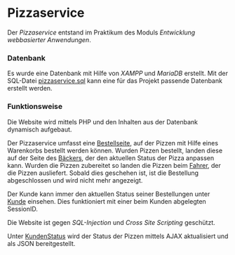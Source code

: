 # Pizzaservice
Der *Pizzaservice* entstand im Praktikum des Moduls *Entwicklung webbasierter Anwendungen*.

### Datenbank
Es wurde eine Datenbank mit Hilfe von *XAMPP* und *MariaDB* erstellt. Mit der SQL-Datei [pizzaservice.sql](pizzaservice.sql) kann eine für das Projekt passende Datenbank erstellt werden.

### Funktionsweise
Die Website wird mittels PHP und den Inhalten aus der Datenbank dynamisch aufgebaut.

Der Pizzaservice umfasst eine [Bestellseite](src/bestellung.php), auf der Pizzen mit Hilfe eines Warenkorbs bestellt werden können. Wurden Pizzen bestellt, landen diese auf der Seite des [Bäckers](src/baecker.php), der den aktuellen Status der Pizza anpassen kann. Wurden die Pizzen zubereitet so landen die Pizzen beim [Fahrer](src/fahrer.php), der die Pizzen ausliefert. Sobald dies geschehen ist, ist die Bestellung abgeschlossen und wird nicht mehr angezeigt.

Der Kunde kann immer den aktuellen Status seiner Bestellungen unter [Kunde](src/kunde.php) einsehen. Dies funktioniert mit einer beim Kunden abgelegten SessionID.

Die Website ist gegen *SQL-Injection* und *Cross Site Scripting* geschützt.

Unter [KundenStatus](src/kundenStatus.php) wird der Status der Pizzen mittels AJAX aktualisiert und als JSON bereitgestellt.
